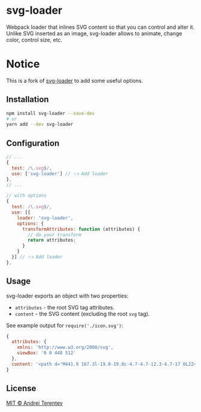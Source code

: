 # svg-loader

Webpack loader that inlines SVG content so that you can control and alter it.
Unlike SVG inserted as an image, svg-loader allows to animate, change color,
control size, etc.

# Notice

This is a fork of [svg-loader](https://github.com/dolbyzerr/svg-loader) to add some useful options.

## Installation

```bash
npm install svg-loader --save-dev
# or
yarn add --dev svg-loader
```

## Configuration

```js
// ...
{
  test: /\.svg$/,
  use: ['svg-loader'] // 👈 Add loader
},
// ...

// with options
{
  test: /\.svg$/,
  use: [{
    loader: 'svg-loader',
    options: {
      transformAttributes: function (attributes) {
        // do your transform
        return attributes;
      }
    }
  }] // 👈 Add loader
},
```

## Usage

svg-loader exports an object with two properties:

- `attributes` - the root SVG tag attributes.
- `content` - the SVG content (excluding the root `svg` tag).

See example output for `require('./icon.svg')`:

```js
{
  attributes: {
    xmlns: 'http://www.w3.org/2000/svg',
    viewBox: '0 0 448 512'
  },
  content: '<path d="M441.9 167.3l-19.8-19.8c-4.7-4.7-12.3-4.7-17 0L224 328.2 42.9 147.5c-4.7-4.7-12.3-4.7-17 0L6.1 167.3c-4.7 4.7-4.7 12.3 0 17l209.4 209.4c4.7 4.7 12.3 4.7 17 0l209.4-209.4c4.7-4.7 4.7-12.3 0-17z"/>'
}
```

## License

[MIT © Andrei Terentev](https://opensource.org/licenses/mit-license.php)
